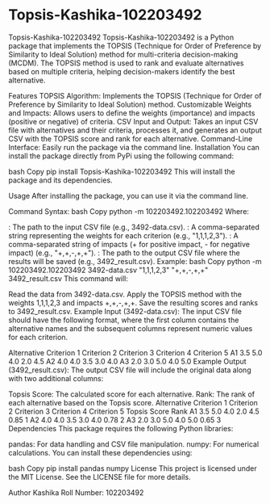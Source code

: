 # Topsis-Kashika-102203492
Topsis-Kashika-102203492
Topsis-Kashika-102203492 is a Python package that implements the TOPSIS (Technique for Order of Preference by Similarity to Ideal Solution) method for multi-criteria decision-making (MCDM). The TOPSIS method is used to rank and evaluate alternatives based on multiple criteria, helping decision-makers identify the best alternative.

Features
TOPSIS Algorithm: Implements the TOPSIS (Technique for Order of Preference by Similarity to Ideal Solution) method.
Customizable Weights and Impacts: Allows users to define the weights (importance) and impacts (positive or negative) of criteria.
CSV Input and Output: Takes an input CSV file with alternatives and their criteria, processes it, and generates an output CSV with the TOPSIS score and rank for each alternative.
Command-Line Interface: Easily run the package via the command line.
Installation
You can install the package directly from PyPi using the following command:

bash
Copy
pip install Topsis-Kashika-102203492
This will install the package and its dependencies.

Usage
After installing the package, you can use it via the command line.

Command Syntax:
bash
Copy
python -m 102203492.102203492 <InputDataFile> <Weights> <Impacts> <ResultFileName>
Where:

<InputDataFile>: The path to the input CSV file (e.g., 3492-data.csv).
<Weights>: A comma-separated string representing the weights for each criterion (e.g., "1,1,1,2,3").
<Impacts>: A comma-separated string of impacts (+ for positive impact, - for negative impact) (e.g., "+,+,-,+,+").
<ResultFileName>: The path to the output CSV file where the results will be saved (e.g., 3492_result.csv).
Example:
bash
Copy
python -m 102203492.102203492 3492-data.csv "1,1,1,2,3" "+,+,-,+,+" 3492_result.csv
This command will:

Read the data from 3492-data.csv.
Apply the TOPSIS method with the weights 1,1,1,2,3 and impacts +,+,-,+,+.
Save the resulting scores and ranks to 3492_result.csv.
Example Input (3492-data.csv):
The input CSV file should have the following format, where the first column contains the alternative names and the subsequent columns represent numeric values for each criterion.

Alternative	Criterion 1	Criterion 2	Criterion 3	Criterion 4	Criterion 5
A1	3.5	5.0	4.0	2.0	4.5
A2	4.0	4.0	3.5	3.0	4.0
A3	2.0	3.0	5.0	4.0	5.0
Example Output (3492_result.csv):
The output CSV file will include the original data along with two additional columns:

Topsis Score: The calculated score for each alternative.
Rank: The rank of each alternative based on the Topsis score.
Alternative	Criterion 1	Criterion 2	Criterion 3	Criterion 4	Criterion 5	Topsis Score	Rank
A1	3.5	5.0	4.0	2.0	4.5	0.85	1
A2	4.0	4.0	3.5	3.0	4.0	0.78	2
A3	2.0	3.0	5.0	4.0	5.0	0.65	3
Dependencies
This package requires the following Python libraries:

pandas: For data handling and CSV file manipulation.
numpy: For numerical calculations.
You can install these dependencies using:

bash
Copy
pip install pandas numpy
License
This project is licensed under the MIT License. See the LICENSE file for more details.

Author
Kashika
Roll Number: 102203492

